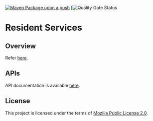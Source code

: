 
[![Maven Package upon a push](https://github.com/mosip/resident-services/actions/workflows/push_trigger.yml/badge.svg?branch=release-1.2.0.1)](https://github.com/mosip/resident-services/actions/workflows/push_trigger.yml)
[![Quality Gate Status](https://sonarcloud.io/api/project_badges/measure?project=mosip_resident-services&id=mosip_resident-services&branch=release-1.2.0.1&branch=release-1.2.0.1)

# Resident Services

## Overview
Refer [here](https://docs.mosip.io/1.2.0/modules/resident-services).

## APIs
API documentation is available [here](https://docs.mosip.io/1.2.0/api).

## License
This project is licensed under the terms of [Mozilla Public License 2.0](LICENSE).



